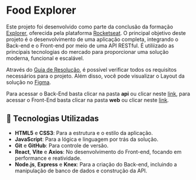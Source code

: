 # Food Explorer

Este projeto foi desenvolvido como parte da conclusão da formação 
[Explorer](https://app.rocketseat.com.br/journey/explorer), oferecida pela plataforma [Rocketseat](https://rocketseat.com.br).
O principal objetivo deste projeto é o desenvolvimento de uma aplicação completa, integrando o Back-end e o Front-end por meio de uma API RESTful. 
É utiliizado as principais tecnologias do mercado para proporcionar uma solução moderna, funcional e escalável.

Através do [Guia de Resolução](https://efficient-sloth-d85.notion.site/Guia-de-resolu-o-Desafio-final-b38a81fe7cb5486e9e3fa600da5b3390), é possível verificar todos os requisitos necessários para o projeto.
Além disso, você pode visualizar o Layout da solução no [Figma](https://www.figma.com/community/file/1196874589259687769).

Para acessar o Back-End basta clicar na pasta **api** ou clicar neste [link](https://github.com/lgsantos31415/food-explorer/edit/main/api), para acessar o Front-End basta clicar na pasta **web** ou clicar neste [link](https://github.com/lgsantos31415/food-explorer/edit/main/web).

## 🚀 Tecnologias Utilizadas

- **HTML5** e **CSS3**: Para a estrutura e o estilo da aplicação.
- **JavaScript**: Para a lógica e linguagem por trás da solução.
- **Git** e **GitHub**: Para controle de versão.
- **React**, **Vite** e **Axios**: No desenvolvimento do Front-end, focando em performance e reatividade.
- **Node.js**, **Express** e **Knex**: Para a criação do Back-end, incluindo a manipulação de banco de dados e construção da API.
